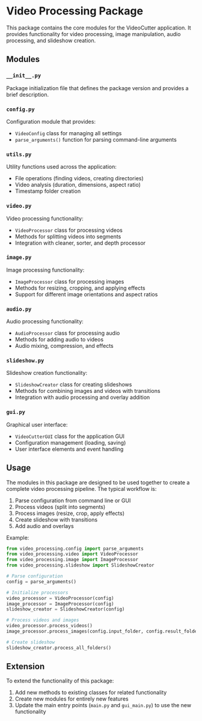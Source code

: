 # Video Processing Package

This package contains the core modules for the VideoCutter application. It provides functionality for video processing, image manipulation, audio processing, and slideshow creation.

## Modules

### `__init__.py`

Package initialization file that defines the package version and provides a brief description.

### `config.py`

Configuration module that provides:
- `VideoConfig` class for managing all settings
- `parse_arguments()` function for parsing command-line arguments

### `utils.py`

Utility functions used across the application:
- File operations (finding videos, creating directories)
- Video analysis (duration, dimensions, aspect ratio)
- Timestamp folder creation

### `video.py`

Video processing functionality:
- `VideoProcessor` class for processing videos
- Methods for splitting videos into segments
- Integration with cleaner, sorter, and depth processor

### `image.py`

Image processing functionality:
- `ImageProcessor` class for processing images
- Methods for resizing, cropping, and applying effects
- Support for different image orientations and aspect ratios

### `audio.py`

Audio processing functionality:
- `AudioProcessor` class for processing audio
- Methods for adding audio to videos
- Audio mixing, compression, and effects

### `slideshow.py`

Slideshow creation functionality:
- `SlideshowCreator` class for creating slideshows
- Methods for combining images and videos with transitions
- Integration with audio processing and overlay addition

### `gui.py`

Graphical user interface:
- `VideoCutterGUI` class for the application GUI
- Configuration management (loading, saving)
- User interface elements and event handling

## Usage

The modules in this package are designed to be used together to create a complete video processing pipeline. The typical workflow is:

1. Parse configuration from command line or GUI
2. Process videos (split into segments)
3. Process images (resize, crop, apply effects)
4. Create slideshow with transitions
5. Add audio and overlays

Example:

```python
from video_processing.config import parse_arguments
from video_processing.video import VideoProcessor
from video_processing.image import ImageProcessor
from video_processing.slideshow import SlideshowCreator

# Parse configuration
config = parse_arguments()

# Initialize processors
video_processor = VideoProcessor(config)
image_processor = ImageProcessor(config)
slideshow_creator = SlideshowCreator(config)

# Process videos and images
video_processor.process_videos()
image_processor.process_images(config.input_folder, config.result_folder, video_processor.source_date_folder)

# Create slideshow
slideshow_creator.process_all_folders()
```

## Extension

To extend the functionality of this package:

1. Add new methods to existing classes for related functionality
2. Create new modules for entirely new features
3. Update the main entry points (`main.py` and `gui_main.py`) to use the new functionality
